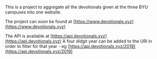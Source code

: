 This is a project to aggregate all the devotionals given at the three BYU campuses into one website.

The project can *soon* be found at [https://www.devotionals.xyz](https://www.devotionals.xyz)

The API is available at [https://api.devotionals.xyz](https://api.devotionals.xyz)
	A four didgit year can be added to the URI in order to filter for that year - eg [https://api.devotionals.xyz/2019](https://api.devotionals.xyz/2019)
